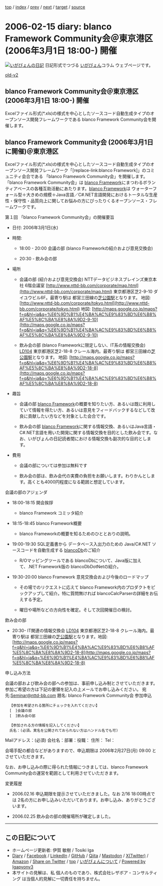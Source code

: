 [top](../index.html) 
 / [index](index.html) 
 / [prev](ig060214.html) 
 / [next](ig060216.html) 
 / [target](https://www.igapyon.jp/igapyon/diary/2006/ig060215.html) 
 / [source](https://github.com/igapyon/diary/blob/master/2006/ig060215.src.md) 

2006-02-15 diary: blanco Framework Community会＠東京港区 (2006年3月1日 18:00-) 開催
=====================================================================================================
[![いがぴょんの日記](https://www.igapyon.jp/igapyon/diary/images/iga202308_64.jpg "いがぴょん")](https://www.igapyon.jp/igapyon/diary/memo/memoigapyon.html) 日記形式でつづる [いがぴょん](https://www.igapyon.jp/igapyon/diary/memo/memoigapyon.html)コラム ウェブページです。

[old-v2](ig060215-orig.html)

## blanco Framework Community会＠東京港区 (2006年3月1日 18:00-) 開催

Excelファイル形式(*.xls)の様式を中心としたソースコード自動生成タイプのオープンソース開発フレームワークである blanco Framework Community会を開催します。


## blanco Framework Community会 (2006年3月1日に開催)＠東京港区

Excelファイル形式(*.xls)の様式を中心としたソースコード自動生成タイプのオープンソース開発フレームワーク「[replace-link:blanco
Framework]」のコミュニティ会合である 「blanco Framework Community会」を開催します。「blanco Framework
Community会」は [blanco Framework](https://www.igapyon.jp/blanco/blanco.ja.html)にまつわるボランティアベースの各種互助活動にあたります。[blanco Framework](https://www.igapyon.jp/blanco/blanco.ja.html)は ウォーターフォール型＋大きめの規模＋Java言語／C#.NET言語開発におけるトータルな生産性・保守性・品質向上に関してお悩みの方にぴったりくるオープンソース・フレームワークです。

第１回 「blanco Framework Community会」の開催要旨

* 日付: 2006年3月1日(水)
  
* 時間:
  
  * 18:00 - 20:00 会議の部 (blanco Frameworkの紹介および意見交換会)
    
  * 20:30 - 飲み会の部
  

  
* 場所
  
  * 会議の部 (紹介および意見交換会)
    NTTデータビジネスブレインズ東京本社 6階会議室
    [http://www.nttd-bb.com/corporate/map.html](http://www.nttd-bb.com/corporate/map.html)
    東京都港区芝2-9-10 ダイユウビル6F。最寄り駅は 都営三田線の[芝公園駅](http://芝公園駅.jp/)となります。
    地図: [http://www.nttd-bb.com/corporate/tokyo.html](http://www.nttd-bb.com/corporate/tokyo.html)
    地図: [http://maps.google.co.jp/maps?f=q&hl=ja&q=%E6%9D%B1%E4%BA%AC%E9%83%BD%E6%B8%AF%E5%8C%BA%E8%8A%9D2-9-10](http://maps.google.co.jp/maps?f=q&hl=ja&q=%E6%9D%B1%E4%BA%AC%E9%83%BD%E6%B8%AF%E5%8C%BA%E8%8A%9D2-9-10)
    
  * 飲み会の部 (blanco Frameworkに限定しない、IT系の情報交換会)
    [LD104](http://tokyo.gourmet.livedoor.com/restaurant/info/4389.html)
    東京都港区芝2-18-8 クレール海内。最寄り駅は 都営三田線の[芝公園駅](http://芝公園駅.jp/)となります。
    地図: [http://maps.google.co.jp/maps?f=q&hl=ja&q=%E6%9D%B1%E4%BA%AC%E9%83%BD%E6%B8%AF%E5%8C%BA%E8%8A%9D2-18-8](http://maps.google.co.jp/maps?f=q&hl=ja&q=%E6%9D%B1%E4%BA%AC%E9%83%BD%E6%B8%AF%E5%8C%BA%E8%8A%9D2-18-8)
  

  
* 趣旨
  
  * 会議の部
    [blanco Framework](https://www.igapyon.jp/blanco/blanco.ja.html)の概要を知りたい方、あるいは既に利用していて情報を得たい方、あるいは意見をフィードバックするなどして改良に貢献したい方などを対象とした会合です。
    
  * 飲み会の部
    [blanco Framework](https://www.igapyon.jp/blanco/blanco.ja.html)に関する情報交換、あるいはJava言語・C#.NET言語を用いた開発に関する情報交換を目的とした飲み会です。なお、いがぴょんの日記読者間における情報交換も副次的な目的とします。
  

  
* 費用
  
  * 会議の部については参加は無料です
    
  * 飲み会の部は、飲み会代の実費の負担をお願いします。わりかんとします。高くとも4000円程度になる範囲と想定しています。
  

会議の部のアジェンダ

* 18:00-18:15 開会挨拶
  
  * blanco Framework コミッタ紹介
  

  
* 18:15-18:45 blanco Framework概要
  
  * blanco Frameworkの概要を知るためのひととおりの説明。
  

  
* 19:00-19:30 SQL定義書から データベース入出力のための Java/C#.NET ソースコードを自動生成する [blancoDb](https://www.igapyon.jp/blanco/blancodb.html)のご紹介
  
  * R/Oマッピングツールである blancoDbについて、Java版に加えて、.NET Framework版の blancoDbDotNetの紹介。
  

  
* 19:30-20:00 blanco Framework 意見交換会および今後のロードマップ
  
  * その場でのリクエストに応えて blanco Framework内のプロダクトをピックアップして紹介。特に質問無ければ blancoCalcParserの詳細をお伝えする予定。
    
  * 曜日や場所などの方向性を確定。そして次回開催日の検討。
  

飲み会の部

* 20:30- IT関連の情報交換会
  [LD104](http://tokyo.gourmet.livedoor.com/restaurant/info/4389.html)
  東京都港区芝2-18-8 クレール海内。最寄り駅は 都営三田線の[芝公園駅](http://芝公園駅.jp/)となります。地図: [http://maps.google.co.jp/maps?f=q&hl=ja&q=%E6%9D%B1%E4%BA%AC%E9%83%BD%E6%B8%AF%E5%8C%BA%E8%8A%9D2-18-8](http://maps.google.co.jp/maps?f=q&hl=ja&q=%E6%9D%B1%E4%BA%AC%E9%83%BD%E6%B8%AF%E5%8C%BA%E8%8A%9D2-18-8)

申し込み方法

会議の部および飲み会の部への参加は、事前申し込み制とさせていただきます。参加ご希望の方は下記の要領を記入の上メールでお申し込みください。
宛先:Seminar@nttd-bb.com
      題名: blanco Framework Community会 参加申込
      
      【参加を希望される箇所にチェックを入れてください】
      [　]会議の部
      [　]飲み会の部
      
      【参加される方の情報を記入してください】
      氏名：(必須。実名を公開されておられない方はハンドル名でも可)
Mailアドレス：(必須)
      会社名：部署：役職：
      住所：
      Tel：

会場手配の都合などがありますので、申込期限は 2006年2月27日(月) 09:00 とさせていただきます。

なお、お申し込みの際に得られた情報につきましては、blanco Framework Community会の運営を範囲として利用させていただきます。

変更履歴

* 2006.02.16 申込期限を提示させていただきました。なお 2/16 18:00時点では 2名の方にお申し込みいただいております。お申し込み、ありがとうございます。
  
* 2006.02.25 飲み会の部の開催場所が確定しました。


----------------------------------------------------------------------------------------------------

## この日記について

* ホームページ更新者: 伊賀 敏樹 / Tosiki Iga
* [Diary](https://www.igapyon.jp/igapyon/diary/) / [Facebook](https://www.facebook.com/igapyon) / [LinkedIn](https://www.linkedin.com/in/toshikiiga) / [GitHub](https://github.com/igapyon) / [Qiita](https://qiita.com/igapyon) / [Mastodon](https://social.vivaldi.net/@igapyon) / [X(Twitter)](https://twitter.com/ToshikiIga) / [Amazon](https://www.amazon.co.jp/%E4%BC%8A%E8%B3%80-%E6%95%8F%E6%A8%B9/e/B004LTQWCQ) / 
[Share on Twitter](https://twitter.com/intent/tweet?hashtags=igapyon%2Cdiary%2C%E3%81%84%E3%81%8C%E3%81%B4%E3%82%87%E3%82%93&text=blanco+Framework+Community%E4%BC%9A%EF%BC%A0%E6%9D%B1%E4%BA%AC%E6%B8%AF%E5%8C%BA+%282006%E5%B9%B43%E6%9C%881%E6%97%A5+18%3A00-%29+%E9%96%8B%E5%82%AC&url=https%3A%2F%2Fwww.igapyon.jp%2Figapyon%2Fdiary%2F2006%2Fig060215.html) / [top](../index.html) / [いがぴょんについて](https://www.igapyon.jp/igapyon/diary/memo/memoigapyon.html) / [Powered by Igapyonv3](https://github.com/igapyon/igapyonv3)
* 本サイトの見解は、私 個人のものであり、株式会社レザボア・コンサルティング は当個人的見解に一切責任を持ちません。 
